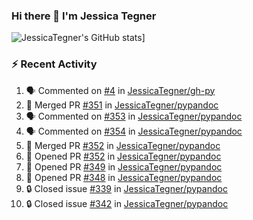 ### Hi there 👋 I'm Jessica Tegner

![JessicaTegner's GitHub stats](https://github-readme-stats.vercel.app/api?username=jessicategner)]


### :zap: Recent Activity

<!--START_SECTION:activity-->
1. 🗣 Commented on [#4](https://github.com/JessicaTegner/gh-py/issues/4#issuecomment-1902688964) in [JessicaTegner/gh-py](https://github.com/JessicaTegner/gh-py)
2. 🎉 Merged PR [#351](https://github.com/JessicaTegner/pypandoc/pull/351) in [JessicaTegner/pypandoc](https://github.com/JessicaTegner/pypandoc)
3. 🗣 Commented on [#353](https://github.com/JessicaTegner/pypandoc/issues/353#issuecomment-1898141275) in [JessicaTegner/pypandoc](https://github.com/JessicaTegner/pypandoc)
4. 🗣 Commented on [#354](https://github.com/JessicaTegner/pypandoc/issues/354#issuecomment-1898140193) in [JessicaTegner/pypandoc](https://github.com/JessicaTegner/pypandoc)
5. 🎉 Merged PR [#352](https://github.com/JessicaTegner/pypandoc/pull/352) in [JessicaTegner/pypandoc](https://github.com/JessicaTegner/pypandoc)
6. 💪 Opened PR [#352](https://github.com/JessicaTegner/pypandoc/pull/352) in [JessicaTegner/pypandoc](https://github.com/JessicaTegner/pypandoc)
7. 💪 Opened PR [#349](https://github.com/JessicaTegner/pypandoc/pull/349) in [JessicaTegner/pypandoc](https://github.com/JessicaTegner/pypandoc)
8. 💪 Opened PR [#348](https://github.com/JessicaTegner/pypandoc/pull/348) in [JessicaTegner/pypandoc](https://github.com/JessicaTegner/pypandoc)
9. 🔒 Closed issue [#339](https://github.com/JessicaTegner/pypandoc/issues/339) in [JessicaTegner/pypandoc](https://github.com/JessicaTegner/pypandoc)
10. 🔒 Closed issue [#342](https://github.com/JessicaTegner/pypandoc/issues/342) in [JessicaTegner/pypandoc](https://github.com/JessicaTegner/pypandoc)
<!--END_SECTION:activity-->

